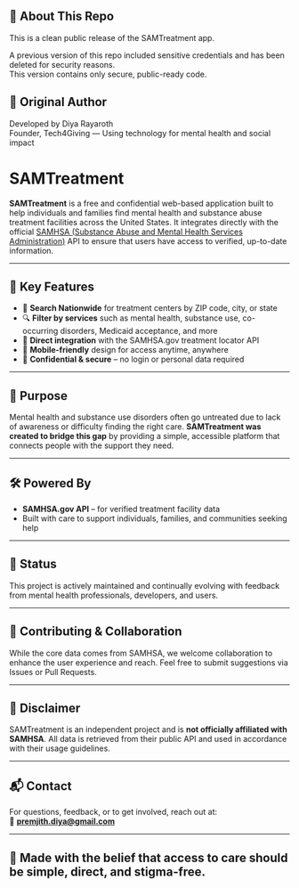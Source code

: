 ## 🔄 About This Repo

This is a clean public release of the SAMTreatment app.

A previous version of this repo included sensitive credentials and has been deleted for security reasons.  
This version contains only secure, public-ready code.

## 🧑 Original Author

Developed by Diya Rayaroth  
Founder, Tech4Giving — Using technology for mental health and social impact

# SAMTreatment

**SAMTreatment** is a free and confidential web-based application built to help individuals and families find mental health and substance abuse treatment facilities across the United States. It integrates directly with the official [SAMHSA (Substance Abuse and Mental Health Services Administration)](https://www.samhsa.gov/) API to ensure that users have access to verified, up-to-date information.

---

## 🌟 Key Features

- 🏥 **Search Nationwide** for treatment centers by ZIP code, city, or state
- 🔍 **Filter by services** such as mental health, substance use, co-occurring disorders, Medicaid acceptance, and more
- 🔗 **Direct integration** with the SAMHSA.gov treatment locator API
- 📱 **Mobile-friendly** design for access anytime, anywhere
- 🔐 **Confidential & secure** – no login or personal data required

---

## 🎯 Purpose

Mental health and substance use disorders often go untreated due to lack of awareness or difficulty finding the right care. **SAMTreatment was created to bridge this gap** by providing a simple, accessible platform that connects people with the support they need.

---

## 🛠️ Powered By

- **SAMHSA.gov API** – for verified treatment facility data
- Built with care to support individuals, families, and communities seeking help

---

## 📢 Status

This project is actively maintained and continually evolving with feedback from mental health professionals, developers, and users.

---

## 🤝 Contributing & Collaboration

While the core data comes from SAMHSA, we welcome collaboration to enhance the user experience and reach. Feel free to submit suggestions via Issues or Pull Requests.

---

## 🧠 Disclaimer

SAMTreatment is an independent project and is **not officially affiliated with SAMHSA**. All data is retrieved from their public API and used in accordance with their usage guidelines.

---

## 📬 Contact

For questions, feedback, or to get involved, reach out at:  
📧 **premjith.diya@gmail.com**

---

## 🧡 Made with the belief that **access to care should be simple, direct, and stigma-free.**

